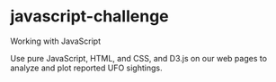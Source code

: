 # javascript-challenge
Working with JavaScript

Use pure JavaScript, HTML, and CSS, and D3.js on our web pages to analyze and plot reported UFO sightings. 
